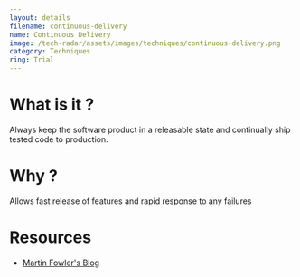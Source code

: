 ```yaml
---
layout: details
filename: continuous-delivery
name: Continuous Delivery
image: /tech-radar/assets/images/techniques/continuous-delivery.png 
category: Techniques
ring: Trial
---
```


# What is it ?
Always keep the software product in a releasable state and continually ship tested code to production.

# Why ?
Allows fast release of features and rapid response to any failures

# Resources
- [Martin Fowler's Blog](https://martinfowler.com/delivery.html)

